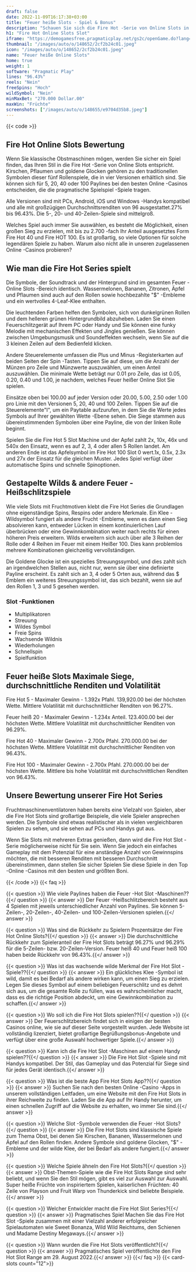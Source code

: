 ```yaml
---
draft: false
date: 2022-11-09T16:17:38+03:00
title: "Feuer heiße Slots - Spiel & Bonus"
description: "Schauen Sie sich die Fire Hot -Serie von Online Slots in unserer Rezension des Gameplays & Features an. Wir sehen auch, wo wir sie mit dem besten Casino -Bonus spielen können."
h1: "Fire Hot Online Slots Slot"
iframe: "https://demogamesfree.pragmaticplay.net/gs2c/openGame.do?lang=en&cur=USD&gameSymbol=vs100firehot"
thumbnail: "/images/auto/o/148652/2cf2b24c01.jpeg"
icon: "/images/auto/o/148652/2cf2b24c01.jpeg"
name: "Feuer heiße Online Slots"
home: true
weight: 1
software: "Pragmatic Play"
lines: "96.43%"
reels: "Nein"
freeSpins: "Hoch"
wildSymbol: "Nein"
minMaxBet: "270.000 Dollar.00"
maxWin: "Früchte"
screenshots: ["/images/auto/o/148655/e9704d35b8.jpeg"]
---
```


{{< code >}}<h2>Fire Hot Online Slots Bewertung</h2><p>Wenn Sie klassische Obstmaschinen mögen, werden Sie sicher ein Spiel finden, das Ihren Stil in die Fire Hot -Serie von Online Slots entspricht. Kirschen, Pflaumen und goldene Glocken gehören zu den traditionellen Symbolen dieser fünf Rollenspiele, die in vier Versionen erhältlich sind. Sie können sich für 5, 20, 40 oder 100 Paylines bei den besten Online -Casinos entscheiden, die die pragmatische Spielspiel -Spiele tragen.</p><p>Alle Versionen sind mit PCs, Android, iOS und Windows -Handys kompatibel und alle mit großzügigen Durchschnittsrenditen von 96 ausgestattet.27% bis 96.43%. Die 5-, 20- und 40-Zeilen-Spiele sind mittelgroß. </p><p>Welches Spiel auch immer Sie auswählen, es besteht die Möglichkeit, einen großen Sieg zu erzielen, mit bis zu 2.700 -fach Ihr Anteil ausgesetztes Form Fire Hot 40 und Fire HOT 100. Es ist großartig, so viele Optionen für solche legendären Spiele zu haben. Warum also nicht alle in unseren zugelassenen Online -Casinos probieren?</p><h2>Wie man die Fire Hot Series spielt</h2><p>Die Symbole, der Soundtrack und der Hintergrund sind im gesamten Feuer -Online Slots -Bereich identisch. Wassermelonen, Bananen, Zitronen, Äpfel und Pflaumen sind auch auf den Rollen sowie hochbezahlte "$" -Embleme und ein wertvolles 4-Leaf-Klee enthalten. </p><p>Die leuchtenden Farben helfen den Symbolen, sich von dunkelgrünen Rollen und dem helleren grünen Hintergrundbild abzuheben. Laden Sie einen Feuerschlitzgerät auf Ihrem PC oder Handy und Sie können eine funky Melodie mit mechanischen Effekten und Jingles genießen. Sie können zwischen Umgebungsmusik und Soundeffekten wechseln, wenn Sie auf die 3 kleinen Zeilen auf dem Bedienfeld klicken.</p><p>Andere Steuerelemente umfassen die Plus und Minus -Registerkarten auf beiden Seiten der Spin -Tasten. Tippen Sie auf diese, um die Anzahl der Münzen pro Zeile und Münzwerte auszuwählen, um einen Anteil auszuwählen. Die minimale Wette beträgt nur 0.01 pro Zeile, das ist 0.05, 0.20, 0.40 und 1.00, je nachdem, welches Feuer heißer Online Slot Sie spielen. </p><p>Einsätze oben bei 100.00 auf jeder Version oder 20.00, 5.00, 2.50 oder 1.00 pro Linie mit den Versionen 5, 20, 40 und 100 Zeilen. Tippen Sie auf die Steuerelemente"I", um ein Paytable aufzurufen, in dem Sie die Werte jedes Symbols auf Ihrer gewählten Wette -Ebene sehen. Die Siege stammen aus übereinstimmenden Symbolen über eine Payline, die von der linken Rolle beginnt.</p><p>Spielen Sie die Fire Hot 5 Slot Machine und der Apfel zahlt 2x, 10x, 46x und 540x den Einsatz, wenn es auf 2, 3, 4 oder allen 5 Rollen landet. Am anderen Ende ist das Apfelsymbol im Fire Hot 100 Slot 0 wert.1x, 0.5x, 2.3x und 27x der Einsatz für die gleichen Muster. Jedes Spiel verfügt über automatische Spins und schnelle Spinoptionen.</p><h2>Gestapelte Wilds & andere Feuer -Heißschlitzspiele</h2><p>Wie viele Slots mit Fruchtmotiven klebt die Fire Hot Series die Grundlagen ohne eigenständige Spins, Respins oder andere Merkmale. Ein Klee -Wildsymbol fungiert als andere Frucht -Embleme, wenn es dann einen Sieg absolvieren kann, entweder Lücken in einem kontinuierlichen Lauf überbrücken oder eine Gewinnkombination weiter nach rechts für einen höheren Preis erweitern. Wilds erweitern sich auch über alle 3 Reihen der Rolle oder 4 Reihen im Feuer mit einem Heißer 100. Dies kann problemlos mehrere Kombinationen gleichzeitig vervollständigen. </p><p>Die Goldene Glocke ist ein spezielles Streuungssymbol, und dies zahlt sich an irgendwelchen Stellen aus, nicht nur, wenn sie über eine definierte Payline erscheint. Es zahlt sich an 3, 4 oder 5 Orten aus, während das $ Emblem ein weiteres Streuungssymbol ist, das sich bezahlt, wenn sie auf den Rollen 1, 3 und 5 gesehen werden. </p><h3>
Slot -Funktionen</h3><ul>
<li></span>
Multiplikatoren</li>
<li></span>
Streuung</li>
<li></span>
Wildes Symbol</li>
<li></span>
Freie Spins</li>
<li></span>
Wachsende Wildnis</li>
<li></span>
Wiederholungen</li>
<li></span>
Schnellspin</li>
<li></span>
Spielfunktion</li></ul><h2>Feuer heiße Slots Maximale Siege, durchschnittliche Renditen und Volatilität</h2><p>Fire Hot 5 - Maximaler Gewinn - 1.392x Pfahl. 139,920.00 bei der höchsten Wette. Mittlere Volatilität mit durchschnittlicher Renditen von 96.27%.</p><p>Feuer heiß 20 - Maximaler Gewinn - 1.234x Anteil. 123.400.00 bei der höchsten Wette. Mittlere Volatilität mit durchschnittlicher Renditen von 96.29%.</p><p>Fire Hot 40 - Maximaler Gewinn - 2.700x Pfahl. 270.000.00 bei der höchsten Wette. Mittlere Volatilität mit durchschnittlicher Renditen von 96.43%.</p><p>Fire Hot 100 - Maximaler Gewinn - 2.700x Pfahl. 270.000.00 bei der höchsten Wette. Mittlere bis hohe Volatilität mit durchschnittlichen Renditen von 96.43%.</p><h2>Unsere Bewertung unserer Fire Hot Series</h2><p>Fruchtmaschinenventilatoren haben bereits eine Vielzahl von Spielen, aber die Fire Hot Slots sind großartige Beispiele, die viele Spieler ansprechen werden. Die Symbole sind etwas realistischer als in vielen vergleichbaren Spielen zu sehen, und sie sehen auf PCs und Handys gut aus.</p><p>Wenn Sie Slots mit mehreren Extras genießen, dann wird die Fire Hot Slot -Serie möglicherweise nicht für Sie sein. Wenn Sie jedoch ein einfaches Gameplay mit dem Potenzial für eine anständige Anzahl von Gewinnspins möchten, die mit besseren Renditen mit besseren Durchschnitt übereinstimmen, dann stellen Sie sicher Spielen Sie diese Spiele in den Top -Online -Casinos mit den besten und größten Boni.</p>
{{< /code >}}
{{< faq >}}

{{< question >}} Wie viele Paylines haben die Feuer -Hot Slot -Maschinen??{{</ question >}}
{{< answer >}} Der Feuer -Heißschlitzbereich besteht aus 4 Spielen mit jeweils unterschiedlicher Anzahl von Paylines. Sie können 5-Zeilen-, 20-Zeilen-, 40-Zeilen- und 100-Zeilen-Versionen spielen.{{</ answer >}}

{{< question >}} Was sind die Rückkehr zu Spielern Prozentsätze der Fire Hot Online Slots?{{</ question >}}
{{< answer >}} Die durchschnittliche Rückkehr zum Spieleranteil der Fire Hot Slots beträgt 96.27% und 96.29% für die 5-Zeilen- bzw. 20-Zeilen-Version. Feuer heiß 40 und Feuer heiß 100 haben beide Rückkehr von 96.43%.{{</ answer >}}

{{< question >}} Was ist das wachsende wilde Merkmal der Fire Hot Slot -Spiele??{{</ question >}}
{{< answer >}} Ein glückliches Klee -Symbol ist wild, damit es bei Bedarf als andere wirken kann, um einen Sieg zu erzielen. Legen Sie dieses Symbol auf einem beliebigen Feuerschlitz und es dehnt sich aus, um die gesamte Rolle zu füllen, was es wahrscheinlicher macht, dass es die richtige Position abdeckt, um eine Gewinnkombination zu schaffen.{{</ answer >}}

{{< question >}} Wo soll ich die Fire Hot Slots spielen??{{</ question >}}
{{< answer >}} Der Feuerschlitzbereich findet sich in einigen der besten Casinos online, wie sie auf dieser Seite vorgestellt wurden. Jede Website ist vollständig lizenziert, bietet großartige Begrüßungsbonus-Angebote und verfügt über eine große Auswahl hochwertiger Spiele.{{</ answer >}}

{{< question >}} Kann ich die Fire Hot Slot -Maschinen auf einem Handy spielen??{{</ question >}}
{{< answer >}} Die Fire Hot Slot -Spiele sind mit Handys kompatibel. Der Stil, das Gameplay und das Potenzial für Siege sind für jedes Gerät identisch.{{</ answer >}}

{{< question >}} Was ist die beste App Fire Hot Slots App??{{</ question >}}
{{< answer >}} Suchen Sie nach den besten Online -Casino -Apps in unserem vollständigen Leitfaden, um eine Website mit den Fire Hot Slots in ihrer Reichweite zu finden. Laden Sie die App auf Ihr Handy herunter, um einen schnellen Zugriff auf die Website zu erhalten, wo immer Sie sind.{{</ answer >}}

{{< question >}} Welche Slot -Symbole verwenden die Feuer -Hot Slots?{{</ question >}}
{{< answer >}} Die Fire Hot Slots sind klassische Spiele zum Thema Obst, bei denen Sie Kirschen, Bananen, Wassermelonen und Äpfel auf den Rollen finden. Andere Symbole sind goldene Glocken, "$" -Embleme und der wilde Klee, der bei Bedarf als andere fungiert.{{</ answer >}}

{{< question >}} Welche Spiele ähneln den Fire Hot Slots?{{</ question >}}
{{< answer >}} Obst-Themen-Spiele wie die Fire Hot Slots Range sind sehr beliebt, und wenn Sie den Stil mögen, gibt es viel zur Auswahl zur Auswahl. Super heiße Früchte von inspiriertem Spielen, kaiserlichen Früchten: 40 Zeile von Playson und Fruit Warp von Thunderkick sind beliebte Beispiele.{{</ answer >}}

{{< question >}} Welcher Entwickler macht die Fire Hot Slot Series?{{</ question >}}
{{< answer >}} Pragmatisches Spiel Machen Sie das Fire Hot Slot -Spiele zusammen mit einer Vielzahl anderer erfolgreicher Spielautomaten wie Sweet Bonanza, Wild Wild Reichtums, den Schienen und Madame Destiny Megaways.{{</ answer >}}

{{< question >}} Wann wurden die Fire Hot Slots veröffentlicht?{{</ question >}}
{{< answer >}} Pragmatisches Spiel veröffentlichte den Fire Hot Slot Range am 29. August 2022.{{</ answer >}}
{{</ faq >}}
{{< card-slots count="12">}}